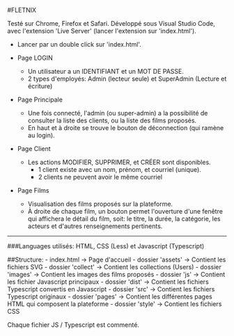 #FLETNIX

Testé sur Chrome, Firefox et Safari.
Développé sous Visual Studio Code, avec l'extension 'Live Server' (lancer l'extension sur 'index.html').


- Lancer par un double click sur 'index.html'.

- Page LOGIN
    - Un utilisateur a un IDENTIFIANT et un MOT DE PASSE.
    - 2 types d'employés: Admin (lecteur seule) et SuperAdmin (Lecture et écriture)

- Page Principale
    - Une fois connecté, l'admin (ou super-admin) a la possibilité de consulter la liste des clients, ou la liste des films proposés.
    - En haut et à droite se trouve le bouton de déconnection (qui ramène au login).

- Page Client
    - Les actions MODIFIER, SUPPRIMER, et CRÉER sont disponibles.
        - 1 client existe avec un nom, prénom, et courriel (unique).
        - 2 clients ne peuvent avoir le même courriel
    
- Page Films
    - Visualisation des films proposés sur la plateforme.
    - À droite de chaque film, un bouton permet l'ouverture d'une fenêtre qui affichera le détail du film, soit: le titre, la durée, la catégorie, les acteurs et d'autres renseignements pertinents.
        
-----------------------------------------------------------------------------------------------------------

###Languages utilisés: HTML, CSS (Less) et Javascript (Typescript)

##Structure:
    - index.html            ->  Page d'accueil
    - dossier 'assets'      ->  Contient les fichiers SVG
    - dossier 'collect'     ->  Contient les collections (Users)
    - dossier 'images'      ->  Contient les images des films proposés
    - dossier 'js'          ->  Contient les fichier Javascript principaux
    - dossier 'dist'        ->  Contient les fichiers Typescript convertis en Javascript
    - dossier 'src'         ->  Contient les fichiers Typescript originaux
    - dossier 'pages'       ->  Contient les différentes pages HTML qui composent la plateforme
    - dossier 'style'       ->  Contient les fichiers CSS


Chaque fichier JS / Typescript est commenté.